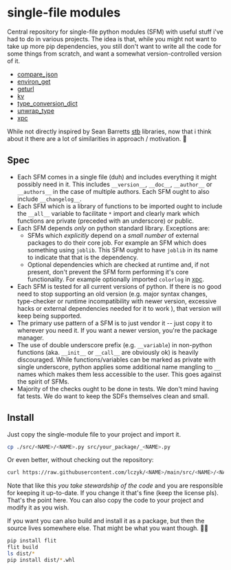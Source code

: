 # single-file modules

Central repository for single-file python modules (SFM) with useful stuff i've had to do in various projects. The idea is that, while you might not want to take up more pip dependencies, you still don't want to write all the code for some things from scratch, and want a somewhat version-controlled version of it.


- [compare_json](https://github.com/lczyk/compare_json)
- [environ_get](https://github.com/lczyk/environ_get)
- [geturl](https://github.com/lczyk/geturl)
- [kv](https://github.com/lczyk/kv)
- [type_conversion_dict](https://github.com/lczyk/type_conversion_dict)
- [unwrap_type](https://github.com/lczyk/unwrap_type)
- [xpc](https://github.com/lczyk/xpc)


While not directly inspired by Sean Barretts [stb](https://github.com/nothings/stb) libraries, now that i think about it there are a lot of similarities in approach / motivation. 🤔

## Spec

- Each SFM comes in a single file (duh) and includes everything it might possibly need in it. This includes `__version__`, `__doc__`, `__author__` or `__authors__` in the case of multiple authors. Each SFM ought to also include `__changelog__`.
- Each SFM which is a library of functions to be imported ought to include the `__all__` variable to facilitate `*` import and clearly mark which functions are private (preceded with an underscore) or public.
- Each SFM depends *only* on python standard library. Exceptions are:
    - SFMs which *explicitly* depend on a *small number* of external packages to do their core job. For example an SFM which does something using `joblib`. This SFM ought to have `joblib` in its name to indicate that that is the dependency.
    - Optional dependencies which are checked at runtime and, if not present, don't prevent the SFM form performing it's core functionality. For example optionally imported `colorlog` in [xpc](https://github.com/lczyk/xpc).
- Each SFM is tested for all current versions of python. If there is no good need to stop supporting an old version (e.g. major syntax changes, type-checker or runtime incompatibility with newer version, excessive hacks or external dependencies needed for it to work ), that version will keep being supported. 
- The primary use pattern of a SFM is to just vendor it -- just copy it to wherever you need it. If you want a newer version, you're the package manager.
- The use of double underscore prefix (e.g. `__variable`) in non-python functions (aka. `__init__` or `__call__` are obviously ok) is heavily discouraged. While functions/variables can be marked as private with single underscore, python applies some additional name mangling to `__` names which makes them less accessible to the user. This goes against the spirit of SFMs.
- Majority of the checks ought to be done in tests. We don't mind having fat tests. We do want to keep the SDFs themselves clean and small.

## Install

Just copy the single-module file to your project and import it.

```bash
cp ./src/<NAME>/<NAME>.py src/your_package/_<NAME>.py
```

Or even better, without checking out the repository:

```bash
curl https://raw.githubusercontent.com/lczyk/<NAME>/main/src/<NAME>/<NAME>.py > src/your_package/_type_conversion_dict.py
```

Note that like this *you take stewardship of the code* and you are responsible for keeping it up-to-date. If you change it that's fine (keep the license pls). That's the point here. You can also copy the code to your project and modify it as you wish.

If you want you can also build and install it as a package, but then the source lives somewhere else. That might be what you want though. 🤷‍♀️

```bash
pip install flit
flit build
ls dist/*
pip install dist/*.whl
```
